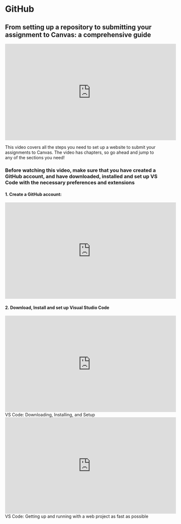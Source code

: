 # GitHub

## From setting up a repository to submitting your assignment to Canvas: a comprehensive guide

<iframe width="560" height="315" src="https://www.youtube.com/embed/88QYmFPqAkA" frameborder="0" allow="accelerometer; autoplay; clipboard-write; encrypted-media; gyroscope; picture-in-picture" allowfullscreen></iframe>

This video covers all the steps you need to set up a website to submit your assignments to Canvas. The video has chapters, so go ahead and jump to any of the sections you need!

### Before watching this video, make sure that you have created a GitHub account, and have downloaded, installed and set up VS Code with the necessary preferences and extensions

#### **1. Create a GitHub account:**
<iframe width="560" height="315" src="https://www.youtube.com/embed/VATuqBZb8E8" frameborder="0" allow="accelerometer; autoplay; clipboard-write; encrypted-media; gyroscope; picture-in-picture" allowfullscreen></iframe>

#### **2. Download, Install and set up Visual Studio Code**
<iframe width="560" height="315" src="https://www.youtube.com/embed/aJfD-X5Nq6s" frameborder="0" allow="accelerometer; autoplay; clipboard-write; encrypted-media; gyroscope; picture-in-picture" allowfullscreen></iframe>
VS Code: Downloading, Installing, and Setup

<iframe width="560" height="315" src="https://www.youtube.com/embed/1w1LkqSXoy8" frameborder="0" allow="accelerometer; autoplay; clipboard-write; encrypted-media; gyroscope; picture-in-picture" allowfullscreen></iframe>
VS Code: Getting up and running with a web project as fast as possible